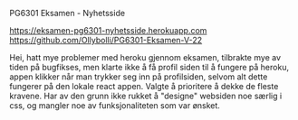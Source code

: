 PG6301 Eksamen - Nyhetsside

https://eksamen-pg6301-nyhetsside.herokuapp.com
https://github.com/Ollybolli/PG6301-Eksamen-V-22

Hei, hatt mye problemer med heroku gjennom eksamen, tilbrakte mye av tiden på bugfikses,
men klarte ikke å få profil siden til å fungere på heroku, appen klikker når man trykker seg inn på profilsiden,
selvom alt dette fungerer på den lokale react appen. Valgte å prioritere å dekke de fleste kravene.
Har av den grunn ikke rukket å "designe" websiden noe særlig i css, og mangler noe av funksjonaliteten som var ønsket.
